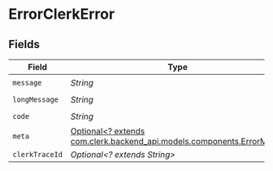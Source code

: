 # ErrorClerkError


## Fields

| Field                                                                                                         | Type                                                                                                          | Required                                                                                                      | Description                                                                                                   |
| ------------------------------------------------------------------------------------------------------------- | ------------------------------------------------------------------------------------------------------------- | ------------------------------------------------------------------------------------------------------------- | ------------------------------------------------------------------------------------------------------------- |
| `message`                                                                                                     | *String*                                                                                                      | :heavy_check_mark:                                                                                            | N/A                                                                                                           |
| `longMessage`                                                                                                 | *String*                                                                                                      | :heavy_check_mark:                                                                                            | N/A                                                                                                           |
| `code`                                                                                                        | *String*                                                                                                      | :heavy_check_mark:                                                                                            | N/A                                                                                                           |
| `meta`                                                                                                        | [Optional<? extends com.clerk.backend_api.models.components.ErrorMeta>](../../models/components/ErrorMeta.md) | :heavy_minus_sign:                                                                                            | N/A                                                                                                           |
| `clerkTraceId`                                                                                                | *Optional<? extends String>*                                                                                  | :heavy_minus_sign:                                                                                            | N/A                                                                                                           |